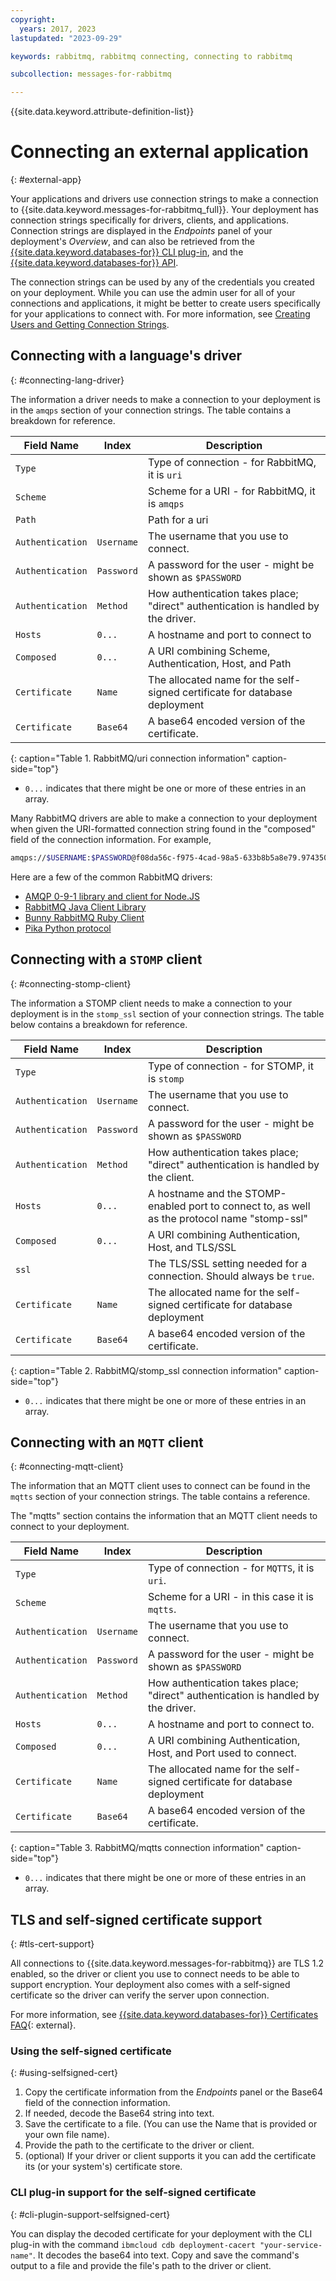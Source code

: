 ```yaml
---
copyright:
  years: 2017, 2023
lastupdated: "2023-09-29"

keywords: rabbitmq, rabbitmq connecting, connecting to rabbitmq

subcollection: messages-for-rabbitmq

---
```


{{site.data.keyword.attribute-definition-list}}

# Connecting an external application
{: #external-app}

Your applications and drivers use connection strings to make a connection to {{site.data.keyword.messages-for-rabbitmq_full}}. Your deployment has connection strings specifically for drivers, clients, and applications. Connection strings are displayed in the *Endpoints* panel of your deployment's *Overview*, and can also be retrieved from the [{{site.data.keyword.databases-for}} CLI plug-in](/docs/databases-cli-plugin?topic=databases-cli-plugin-cdb-reference#deployment-connections), and the [{{site.data.keyword.databases-for}} API](https://{DomainName}/apidocs/cloud-databases-api#discover-connection-information-for-a-deployment-f-e81026).

The connection strings can be used by any of the credentials you created on your deployment. While you can use the admin user for all of your connections and applications, it might be better to create users specifically for your applications to connect with. For more information, see [Creating Users and Getting Connection Strings](/docs/messages-for-rabbitmq?topic=messages-for-rabbitmq-connection-strings).

## Connecting with a language's driver
{: #connecting-lang-driver}

The information a driver needs to make a connection to your deployment is in the `amqps` section of your connection strings. The table contains a breakdown for reference.

| Field Name | Index | Description |
| ---------- | ----- | ----------- |
| `Type` | | Type of connection - for RabbitMQ, it is `uri` |
| `Scheme` | | Scheme for a URI - for RabbitMQ, it is `amqps` |
| `Path` | | Path for a uri |
| `Authentication` | `Username` | The username that you use to connect. |
| `Authentication` | `Password` | A password for the user - might be shown as `$PASSWORD` |
| `Authentication` | `Method` | How authentication takes place; "direct" authentication is handled by the driver. |
| `Hosts` | `0...` | A hostname and port to connect to |
| `Composed` | `0...` | A URI combining Scheme, Authentication, Host, and Path |
| `Certificate` | `Name` | The allocated name for the self-signed certificate for database deployment |
| `Certificate` | `Base64` | A base64 encoded version of the certificate. |
{: caption="Table 1. RabbitMQ/uri connection information" caption-side="top"}

* `0...` indicates that there might be one or more of these entries in an array.

Many RabbitMQ drivers are able to make a connection to your deployment when given the URI-formatted connection string found in the "composed" field of the connection information. For example,

```sh
amqps://$USERNAME:$PASSWORD@f08da56c-f975-4cad-98a5-633b8b5a8e79.974350db55ab4ec0983f023940bf637f.databases.appdomain.cloud:30402
```

Here are a few of the common RabbitMQ drivers:

* [AMQP 0-9-1 library and client for Node.JS](https://www.npmjs.com/package/amqplib)
* [RabbitMQ Java Client Library](http://www.rabbitmq.com/java-client.html)
* [Bunny RabbitMQ Ruby Client](http://rubybunny.info/)
* [Pika Python protocol](https://pika.readthedocs.io/en/stable/)

## Connecting with a `STOMP` client
{: #connecting-stomp-client}

The information a STOMP client needs to make a connection to your deployment is in the `stomp_ssl` section of your connection strings. The table below contains a breakdown for reference.

| Field Name | Index | Description
| ---------- | ----- | ----------- |
| `Type` | | Type of connection - for STOMP, it is `stomp` |
| `Authentication` | `Username` | The username that you use to connect. |
| `Authentication` | `Password` | A password for the user - might be shown as `$PASSWORD` |
| `Authentication` | `Method` | How authentication takes place; "direct" authentication is handled by the client. |
| `Hosts` | `0...` | A hostname and the STOMP-enabled port to connect to, as well as the protocol name "stomp-ssl" |
| `Composed` | `0...` | A URI combining Authentication, Host, and TLS/SSL |
| `ssl` | | The TLS/SSL setting needed for a connection. Should always be `true`. |
| `Certificate` | `Name` | The allocated name for the self-signed certificate for database deployment |
| `Certificate` | `Base64` | A base64 encoded version of the certificate. |
{: caption="Table 2. RabbitMQ/stomp_ssl connection information" caption-side="top"}

* `0...` indicates that there might be one or more of these entries in an array.

## Connecting with an `MQTT` client
{: #connecting-mqtt-client}

The information that an MQTT client uses to connect can be found in the `mqtts` section of your connection strings. The table contains a reference.

The "mqtts" section contains the information that an MQTT client needs to connect to your deployment.

| Field Name | Index | Description |
| ---------- | ----- | ----------- |
| `Type` | | Type of connection - for `MQTTS`, it is `uri`. |
| `Scheme` | | Scheme for a URI - in this case it is `mqtts`. |
| `Authentication` | `Username` | The username that you use to connect. |
| `Authentication` | `Password` | A password for the user - might be shown as `$PASSWORD` |
| `Authentication` | `Method` | How authentication takes place; "direct" authentication is handled by the driver. |
| `Hosts` | `0...` | A hostname and port to connect to. |
| `Composed` | `0...` | A URI combining Authentication, Host, and Port used to connect. |
| `Certificate` | `Name` | The allocated name for the self-signed certificate for database deployment |
| `Certificate` | `Base64` | A base64 encoded version of the certificate. |
{: caption="Table 3. RabbitMQ/mqtts connection information" caption-side="top"}

* `0...` indicates that there might be one or more of these entries in an array.

## TLS and self-signed certificate support
{: #tls-cert-support}

All connections to {{site.data.keyword.messages-for-rabbitmq}} are TLS 1.2 enabled, so the driver or client you use to connect needs to be able to support encryption. Your deployment also comes with a self-signed certificate so the driver can verify the server upon connection.

For more information, see [{{site.data.keyword.databases-for}} Certificates FAQ](/docs/messages-for-rabbitmq?topic=messages-for-rabbitmq-faq-cert){: external}.

### Using the self-signed certificate
{: #using-selfsigned-cert}

1. Copy the certificate information from the *Endpoints* panel or the Base64 field of the connection information.
2. If needed, decode the Base64 string into text.
3. Save the certificate to a file. (You can use the Name that is provided or your own file name).
4. Provide the path to the certificate to the driver or client.
5. (optional) If your driver or client supports it you can add the certificate its (or your system's) certificate store.

### CLI plug-in support for the self-signed certificate
{: #cli-plugin-support-selfsigned-cert}

You can display the decoded certificate for your deployment with the CLI plug-in with the command `ibmcloud cdb deployment-cacert "your-service-name"`. It decodes the base64 into text. Copy and save the command's output to a file and provide the file's path to the driver or client.

